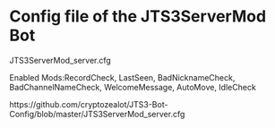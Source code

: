 # Config file of the JTS3ServerMod Bot
<p>JTS3ServerMod_server.cfg
<p>Enabled Mods:RecordCheck, LastSeen, BadNicknameCheck, BadChannelNameCheck, WelcomeMessage, AutoMove, IdleCheck

<p>
https://github.com/cryptozealot/JTS3-Bot-Config/blob/master/JTS3ServerMod_server.cfg
